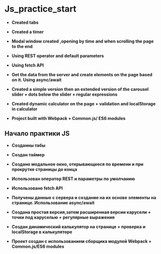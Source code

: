 ﻿# Js_practice_start

* **Created tabs**

* **Created a timer**

* **Modal window created ,opening by time and when scrolling the page to the end**

* **Using REST operator and default parameters**

* **Using fetch API**

* **Get the data from the server and create elements on the page based on it. Using async/await**

* **Created a simple version then an extended version of the carousel slider + dots below the slider + regular expressions**

* **Created dynamic calculator on the page + validation and localStorage in calculator**

* **Project built with Webpack + Common.js/ ES6 modules**

## Начало практики JS

* **Созданны табы**

* **Создан таймер**

* **Создано модальное окно, открывающееся по времени и при прокрутке страницы до конца**

* **Использован оператор REST и параметры по умолчанию**

* **Использовано fetch API**

* **Получены данные с сервера и создание на их основе элементы на странице. Использование async/await**

* **Создана простая версия,затем расширенная версии карусели + точки под каруселью + регулярные выражения**

* **Создан динамический калькулятор на странице + проверка и localStorage в калькуляторе**

* **Проект создан с использованием сборщика модулей Webpack + Common.js/ES6 modules**
